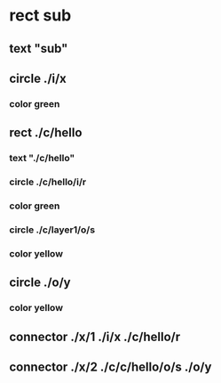 # rect sub
## text "sub"
## circle ./i/x
### color green
## rect ./c/hello
### text "./c/hello"
### circle ./c/hello/i/r
### color green
### circle ./c/layer1/o/s
### color yellow
## circle ./o/y
### color yellow
## connector ./x/1 ./i/x ./c/hello/r
## connector ./x/2 ./c/c/hello/o/s ./o/y

